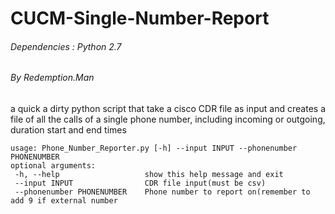 # CUCM-Single-Number-Report
###### Dependencies : Python 2.7
###### By Redemption.Man
a quick a dirty python script that take a cisco CDR file as input and creates a file of all the calls of a single phone number, including incoming or outgoing, duration start and end times

```
usage: Phone_Number_Reporter.py [-h] --input INPUT --phonenumber PHONENUMBER
optional arguments:
 -h, --help           		  show this help message and exit
 --input INPUT         		  CDR file input(must be csv)
 --phonenumber PHONENUMBER	  Phone number to report on(remember to add 9 if external number
```

